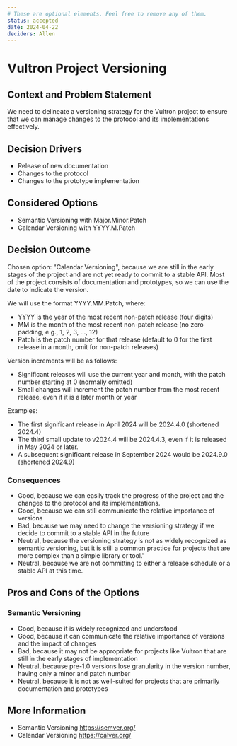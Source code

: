 ```yaml
---
# These are optional elements. Feel free to remove any of them.
status: accepted
date: 2024-04-22
deciders: Allen
---
```


# Vultron Project Versioning

## Context and Problem Statement

We need to delineate a versioning strategy for the Vultron project to ensure that we can manage changes to the 
protocol and its implementations effectively.

## Decision Drivers

- Release of new documentation
- Changes to the protocol
- Changes to the prototype implementation

## Considered Options

- Semantic Versioning with Major.Minor.Patch
- Calendar Versioning with YYYY.M.Patch
 
## Decision Outcome

Chosen option: "Calendar Versioning", because
we are still in the early stages of the project and are not yet ready to commit to a stable API.
Most of the project consists of documentation and prototypes, so we can use the date to indicate the version.

We will use the format YYYY.MM.Patch, where:
- YYYY is the year of the most recent non-patch release (four digits)
- MM is the month of the most recent non-patch release (no zero padding, e.g., 1, 2, 3, ..., 12)
- Patch is the patch number for that release (default to 0 for the first release in a month, omit for non-patch releases)

Version increments will be as follows:

- Significant releases will use the current year and month, with the patch number starting at 0 (normally omitted)
- Small changes will increment the patch number from the most recent release, even if it is a later month or year

Examples:

- The first significant release in April 2024 will be 2024.4.0 (shortened 2024.4)
- The third small update to v2024.4 will be 2024.4.3, even if it is released in May 2024 or later.
- A subsequent significant release in September 2024 would be 2024.9.0 (shortened 2024.9)


### Consequences

- Good, because we can easily track the progress of the project and the changes to the protocol and its implementations.
- Good, because we can still communicate the relative importance of versions
- Bad, because we may need to change the versioning strategy if we decide to commit to a stable API in the future
- Neutral, because the versioning strategy is not as widely recognized as semantic versioning, but it is still
  a common practice for projects that are more complex than a simple library or tool.'
- Neutral, because we are not committing to either a release schedule or a stable API at this time.

## Pros and Cons of the Options

### Semantic Versioning

- Good, because it is widely recognized and understood
- Good, because it can communicate the relative importance of versions and the impact of changes
- Bad, because it may not be appropriate for projects like Vultron that are still in the early stages of implementation
- Neutral, because pre-1.0 versions lose granularity in the version number, having only a minor and patch number
- Neutral, because it is not as well-suited for projects that are primarily documentation and prototypes

## More Information

- Semantic Versioning https://semver.org/
- Calendar Versioning https://calver.org/
